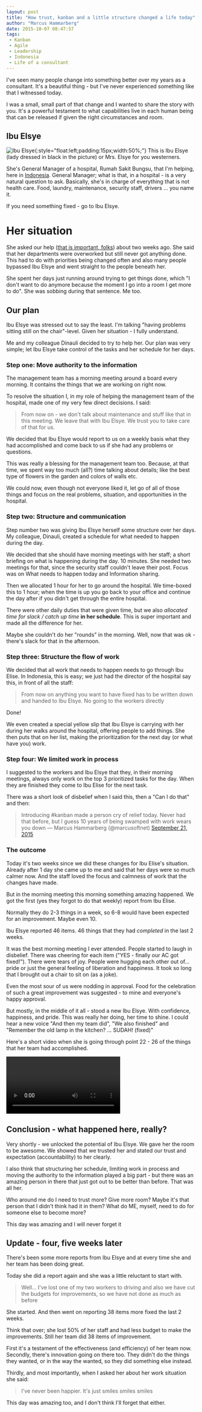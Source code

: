 ```yaml
---
layout: post
title: "How trust, kanban and a little structure changed a life today"
author: "Marcus Hammarberg"
date: 2015-10-07 08:47:57
tags:
 - Kanban
 - Agile
 - Leadership
 - Indonesia
 - Life of a consultant
---
```


I've seen many people change into something better over my years as a consultant. It's a beautiful thing - but I've never experienced something like that I witnessed today.

I was a small, small part of that change and I wanted to share the story with you. It's a powerful testament to what capabilities live in each human being that can be released if given the right circumstances and room.

## Ibu Elsye

![Ibu Elsye](/img/ibuElsye.png){:style="float:left;padding:15px;width:50%;"}
This is Ibu Elsye (lady dressed in black in the picture) or Mrs. Elsye for you westerners.

She's General Manager of a hospital, Rumah Sakit Bungsu, that I'm helping, here in [Indonesia](http://www.marcusoft.net/tags/#Indonesia). General Manager; what is that, in a hospital - is a very natural question to ask. Basically, she's in charge of everything that is not health care. Food, laundry, maintenance, security staff, drivers ... you name it.

If you need something fixed - go to Ibu Elsye.

# Her situation

She asked our help ([that is important, folks](http://www.marcusoft.net/2015/06/only-help-those-that-want-help.html)) about two weeks ago. She said that her departments were overworked but still never got anything done. This had to do with priorities being changed often and also many people bypassed Ibu Elsye and went straight to the people beneath her.

She spent her days just running around trying to get things done, which "I don't want to do anymore because the moment I go into a room I get more to do". She was sobbing during that sentence. Me too.

## Our plan

Ibu Elsye was stressed out to say the least. I'm talking "having problems sitting still on the chair"-level. Given her situation - I fully understand.

Me and my colleague Dinauli decided to try to help her. Our plan was very simple; let Ibu Elsye take control of the tasks and her schedule for her days.

### Step one: Move authority to the information

The management team has a morning meeting around a board every morning. It contains the things that we are working on right now.

To resolve the situation I, in my role of helping the management team of the hospital, made one of my very few direct decisions. I said:

> From now on - we don't talk about maintenance and stuff like that in this meeting. We leave that with Ibu Elsye. We trust you to take care of that for us.

We decided that Ibu Elsye would report to us on a weekly basis what they had accomplished and come back to us if she had any problems or questions.

This was really a blessing for the management team too. Because, at that time, we spent way too much (all?) time talking about details; like the best type of flowers in the garden and colors of walls etc.

We could now, even though not everyone liked it, let go of all of those things and focus on the real problems, situation, and opportunities in the hospital.

### Step two: Structure and communication

Step number two was giving Ibu Elsye herself some structure over her days. My colleague, Dinauli, created a schedule for what needed to happen during the day.

We decided that she should have morning meetings with her staff; a short briefing on what is happening during the day. 10 minutes. She needed two meetings for that, since the security staff couldn't leave their post. Focus was on What needs to happen today and Information sharing.

Then we allocated 1 hour for her to go around the hospital. We time-boxed this to 1 hour; when the time is up you go back to your office and continue the day after if you didn't get through the entire hospital.

There were other daily duties that were given time, but we also *allocated time for slack / catch up time* **in her schedule**. This is super important and made all the difference for her.

Maybe she couldn't do her "rounds" in the morning. Well, now that was ok - there's slack for that in the afternoon.

### Step three: Structure the flow of work

We decided that all work that needs to happen needs to go through Ibu Elise. In Indonesia, this is easy; we just had the director of the hospital say this, in front of all the staff:

> From now on anything you want to have fixed has to be written down and handed to Ibu Elsye. No going to the workers directly

Done!

We even created a special yellow slip that Ibu Elsye is carrying with her during her walks around the hospital, offering people to add things. She then puts that on her list, making the prioritization for the next day (or what have you) work.

### Step four: We limited work in process

I suggested to the workers and Ibu Elsye that they, in their morning meetings, always only work on the top 3 prioritized tasks for the day. When they are finished they come to Ibu Elise for the next task.

There was a short look of disbelief when I said this, then a "Can I do that" and then:

> Introducing #kanban made a person cry of relief today. Never had that before, but I guess 10 years of being swamped with work wears you down — Marcus Hammarberg (@marcusoftnet) [September 21, 2015](https://twitter.com/marcusoftnet/status/645818447926988801)

### The outcome

Today it's two weeks since we did these changes for Ibu Elise's situation. Already after 1 day she came up to me and said that her days were so much calmer now. And the staff loved the focus and calmness of work that the changes have made.

But in the morning meeting this morning something amazing happened. We got the first (yes they forgot to do that weekly) report from Ibu Elise.

Normally they do 2-3 things in a week, so 6-8 would have been expected for an improvement. Maybe even 10.

Ibu Elsye reported 46 items.
46 things that they had *completed* in the last 2 weeks.

It was the best morning meeting I ever attended. People started to laugh in disbelief. There was cheering for each item ("YES - finally our AC got fixed!"). There were tears of joy. People were hugging each other out of... pride or just the general feeling of liberation and happiness. It took so long that I brought out a chair to sit on (as a joke).

Even the most sour of us were nodding in approval. Food for the celebration of such a great improvement was suggested - to mine and everyone's happy approval.

But mostly, in the middle of it all - stood a new Ibu Elsye. With confidence, happiness, and pride. This was really her doing, her time to shine. I could hear a new voice "And then my team did", "We also finished" and "Remember the old lamp in the kitchen? ... SUDAH! (fixed)"

Here's a short video when she is going through point 22 - 26 of the things that her team had accomplished.

<video width="60%" controls>
    <source src="/img/ibuElsye.mp4" type="video/mp4">
</video>

## Conclusion - what happened here, really?

Very shortly - we unlocked the potential of Ibu Elsye. We gave her the room to be awesome. We showed that we trusted her and stated our trust and expectation (accountability) to her clearly.

I also think that structuring her schedule, limiting work in process and moving the authority to the information played a big part - but there was an amazing person in there that just got out to be better than before. That was all her.

Who around me do I need to trust more? Give more room? Maybe it's that person that I didn't think had it in them?
What do ME, myself, need to do for someone else to become more?

This day was amazing and I will never forget it

## Update - four, five weeks later

There's been some more reports from Ibu Elsye and at every time she and her team has been doing great.

Today she did a report again and she was a little reluctant to start with.

> Well... I've lost one of my two workers to driving and also we have cut the budgets for improvements, so we have not done as much as before

She started. And then went on reporting 38 items more fixed the last 2 weeks.

Think that over; she lost 50% of her staff and had less budget to make the improvements. Still her team did 38 items of improvement.

First it's a testament of the effectiveness (and efficiency) of her team now. Secondly, there's innovation going on there too. They didn't do the things they wanted, or in the way the wanted, so they did something else instead.

Thirdly, and most importantly, when I asked her about her work situation she said:

> I've never been happier. It's just smiles smiles smiles

This day was amazing too, and I don't think I'll forget that either.
